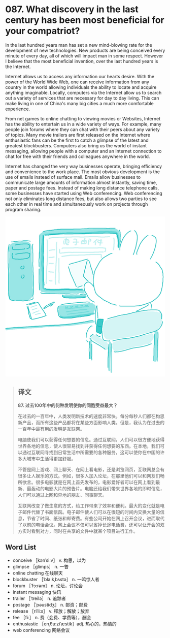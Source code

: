 # 087. What discovery in the last century has been most beneficial for your compatriot?

In the last hundred years man has set a new mind-blowing rate for the development of new technologies. New products are being conceived every minute of every day, all of which will impact man in some respect. However I believe that the most beneficial invention, over the last hundred years is the Internet.

Internet allows us to access any information our hearts desire. With the power of the World Wide Web, one can receive information from any country in the world allowing individuals the ability to locate and acquire anything imaginable. Locally, computers via the Internet allow us to search out a variety of services that are necessary for day to day living. This can make living in one of China's many big cities a much more comfortable experience.

From net games to online chatting to viewing movies or Websites, Internet has the ability to entertain us in a wide variety of ways. For example, many people join forums where they can chat with their peers about any variety of topics. Many movie trailers are first released on the Internet where enthusiastic fans can be the first to catch a glimpse of the latest and greatest blockbusters. Computers also bring us the world of instant messaging, allowing people with a computer and an Internet connection to chat for free with their friends and colleagues anywhere in the world.

Internet has changed the very way businesses operate, bringing efficiency and convenience to the work place. The most obvious development is the use of emails instead of surface mail. Emails allow businesses to communicate large amounts of information almost instantly, saving time, paper and postage fees. Instead of making long distance telephone calls, some businesses have started using Web conferencing. Web conferencing not only eliminates long distance fees, but also allows two parties to see each other in real time and simultaneously work on projects through program sharing.

![](.gitbook/assets/toefl-ibt-high-score-essays-087.jpg)

> ## 译文
>
> **87. 过去100年中的何种发明使你的同胞受益最大？**
>
> 在过去的一百年中，人类发明新技术的速度非常快。每分每秒人们都在构思新产品，而所有这些产品都将在某些方面影响人类。但是，我认为在过去的一百年中最有用的发明是互联网。
>
> 电脑使我们可以获得任何想要的信息。通过互联网，人们可以很方便地获得世界各地的信息，使人很容易找到并获得任何想要的东西。在本地，我们可以通过互联网寻找到日常生活中所需要的各种服务，这可以使你在中国的许多大城市中生活得更加舒服。
>
> 不管是网上游戏、网上聊天、在网上看电影，还是浏览网页，互联网总会有很多让人娱乐的方式。例如，很多人加入论坛，在那里他们可以和网友们畅所欲言。很多电影就是在网上首先发布的，电影爱好者可以在网上看到最新、最轰动的电影大片的预告片。电脑还给我们带来世界各地的即时信息，人们可以通过上网和异地的朋友、同事聊天。
>
> 互联网改变了做生意的方式，给工作带来了效率和便利。最大的变化就是电子邮件代替了书面信函。电子邮件使人们可以在很短的时间内交换大量的信息，节省了时间、纸张和邮寄费。有些公司开始在网上召开会议，进而取代了以前的电话会议。网上会议不仅可以省掉长途电话费，还可以让开会的双方实时看到对方，同时在共享的文件中就某个项目进行工作。

## Word List

* conceive ［kənˈsi:v］ v. 构思，以为
* glimpse ［glimps］ n. 一瞥
* online chatting 在线聊天
* blockbuster ［ˈbla:kˌbʌstə］ n. 一鸣惊人者
* forum ［ˈfɔ:rəm］ n. 论坛，讨论会
* instant messaging 快讯
* trailer ［ˈtreilə］ n. 追踪者
* postage ［ˈpəustidʒ］ n. 邮资；邮费
* release ［riˈli:s］ v. 释放；解放；放弃
* fee ［fi:］ n. 费（会费、学费等），酬金
* enthusiastic ［enˌθu:ziˈæstik］adj. 热心的，热情的
* web conferencing 网络会议

